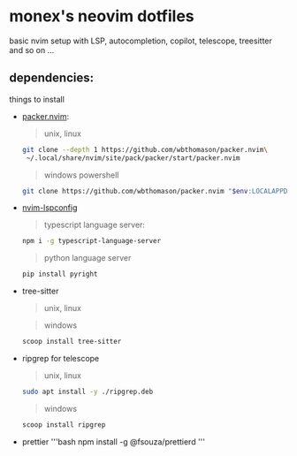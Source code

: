 # monex's neovim dotfiles
basic nvim setup with LSP, autocompletion, copilot, telescope, treesitter and so on ...

## dependencies:
things to install
- [packer.nvim](https://github.com/wbthomason/packer.nvim):
  > unix, linux

  ```bash
  git clone --depth 1 https://github.com/wbthomason/packer.nvim\
   ~/.local/share/nvim/site/pack/packer/start/packer.nvim
  ```

   > windows powershell

  ```bash
  git clone https://github.com/wbthomason/packer.nvim "$env:LOCALAPPDATA\nvim-data\site\pack\packer\start\packer.nvim"
  ```

- [nvim-lspconfig](https://github.com/neovim/nvim-lspconfig)
  > typescript language server: 

  ```bash
  npm i -g typescript-language-server
  ```

  > python language server

  ```bash
  pip install pyright
  ```

- tree-sitter
  >unix, linux


  > windows

  ```bash 
  scoop install tree-sitter
  ```

- ripgrep for telescope
  >unix, linux

  ```bash
  sudo apt install -y ./ripgrep.deb
  ```

  >windows

  ```bash
  scoop install ripgrep
  ```

- prettier
  '''bash
  npm install -g @fsouza/prettierd
  '''
